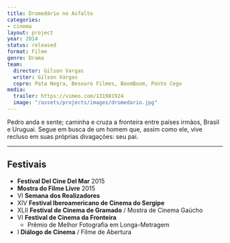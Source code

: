 ```yaml
---
title: Dromedário no Asfalto
categories:
- cinema
layout: project
year: 2014
status: released
format: Filme
genre: Drama
team:
  director: Gilson Vargas
  writer: Gilson Vargas
  copro: Pata Negra, Besouro Filmes, BoomBoom, Ponto Cego
media:
  trailer: https://vimeo.com/131981924
  image: "/assets/projects/images/dromedario.jpg"
---
```


Pedro anda e sente; caminha e cruza a fronteira entre países irmãos, Brasil e Uruguai. Segue em busca de um homem que, assim como ele, vive recluso em suas próprias divagações: seu pai.

---

## Festivais
* **Festival Del Cine Del Mar** 2015
* **Mostra do Filme Livre** 2015
* VI **Semana dos Realizadores**
* XIV **Festival Iberoamericano de Cinema do Sergipe**
* XLII **Festival de Cinema de Gramado** / Mostra de Cinema Gaúcho
* VI **Festival de Cinema da Fronteira**
  * Prêmio de Melhor Fotografia em Longa-Metragem
* I **Diálogo de Cinema** / Filme de Abertura
